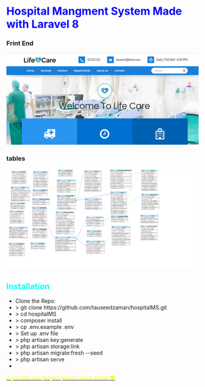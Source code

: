 <h1 style="color:blue">Hospital Mangment System Made with Laravel 8</h1>
<h3>Frint End</h3>

<img src="FrontEnd.png" />

<h3>tables</h3>

<img src="Tables_Screenshot.png" />

<h2 style="color:cyan">Installation</h2>
<ul>
    <li>Clone the Repo: <br> </li>
    <li style=""> > git clone https://github.com/tauseedzaman/hospitalMS.git</li>
    <li> > cd hospitalMS</li>
    <li> > composer install</li>
    <li> > cp .env.example .env</li>
    <li> > Set up .env file</li>
    <li> > php artisan key:generate</li>
    <li> > php artisan storage:link</li>
    <li> > php artisan migrate:fresh --seed</li>
    <li> > php artisan serve</li>
    <li> <a href="127.0.0.1:8000/" </li>
    </ul>
    <p style="color:yellow">If you like our project please leave a star ❤<p>


